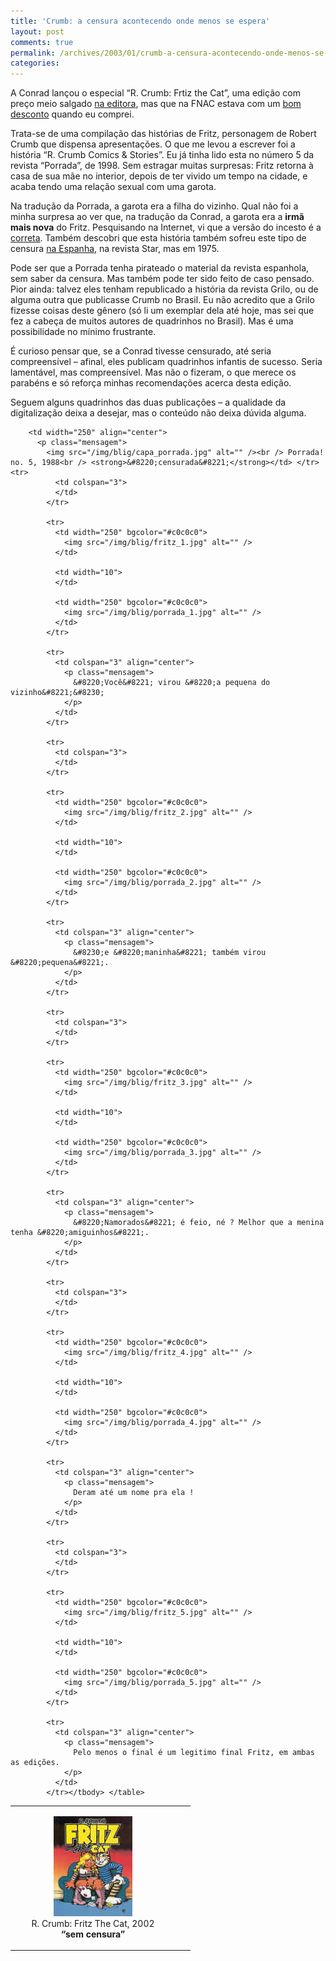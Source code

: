 ```yaml
---
title: 'Crumb: a censura acontecendo onde menos se espera'
layout: post
comments: true
permalink: /archives/2003/01/crumb-a-censura-acontecendo-onde-menos-se-espera.html/
categories:
---
```

A Conrad lançou o especial &#8220;R. Crumb: Frtiz the Cat&#8221;, uma edição com preço meio salgado [na editora][1], mas que na FNAC estava com um [bom desconto][2] quando eu comprei.

Trata-se de uma compilação das histórias de Fritz, personagem de Robert Crumb que dispensa apresentações. O que me levou a escrever foi a história &#8220;R. Crumb Comics & Stories&#8221;. Eu já tinha lido esta no número 5 da revista &#8220;Porrada&#8221;, de 1998. Sem estragar muitas surpresas: Fritz retorna à casa de sua mãe no interior, depois de ter vivido um tempo na cidade, e acaba tendo uma relação sexual com uma garota.

Na tradução da Porrada, a garota era a filha do vizinho. Qual não foi a minha surpresa ao ver que, na tradução da Conrad, a garota era a **irmã mais nova** do Fritz. Pesquisando na Internet, vi que a versão do incesto é a [correta][3]. Também descobri que esta história também sofreu este tipo de censura [na Espanha][4], na revista Star, mas em 1975.

Pode ser que a Porrada tenha pirateado o material da revista espanhola, sem saber da censura. Mas também pode ter sido feito de caso pensado. Pior ainda: talvez eles tenham republicado a história da revista Grilo, ou de alguma outra que publicasse Crumb no Brasil. Eu não acredito que a Grilo fizesse coisas deste gênero (só li um exemplar dela até hoje, mas sei que fez a cabeça de muitos autores de quadrinhos no Brasil). Mas é uma possibilidade no mínimo frustrante.

É curioso pensar que, se a Conrad tivesse censurado, até seria compreensível &#8211; afinal, eles publicam quadrinhos infantis de sucesso. Seria lamentável, mas compreensível. Mas não o fizeram, o que merece os parabéns e só reforça minhas recomendações acerca desta edição.

Seguem alguns quadrinhos das duas publicações &#8211; a qualidade da digitalização deixa a desejar, mas o conteúdo não deixa dúvida alguma.

<table border="0" cellspacing="0" cellpadding="0" width="510" align="center">
  <tr>
    <td width="250" align="center">
      <p class="mensagem">
        <img src="/img/blig/capa_fritz.jpg" alt="" /><br /> R. Crumb: Fritz The Cat, 2002<br /> <strong>&#8220;sem censura&#8221;</strong></td> <td width="10">
        </td>

        <td width="250" align="center">
          <p class="mensagem">
            <img src="/img/blig/capa_porrada.jpg" alt="" /><br /> Porrada! no. 5, 1988<br /> <strong>&#8220;censurada&#8221;</strong></td> </tr> <tr>
              <td colspan="3">
              </td>
            </tr>

            <tr>
              <td width="250" bgcolor="#c0c0c0">
                <img src="/img/blig/fritz_1.jpg" alt="" />
              </td>

              <td width="10">
              </td>

              <td width="250" bgcolor="#c0c0c0">
                <img src="/img/blig/porrada_1.jpg" alt="" />
              </td>
            </tr>

            <tr>
              <td colspan="3" align="center">
                <p class="mensagem">
                  &#8220;Você&#8221; virou &#8220;a pequena do vizinho&#8221;&#8230;
                </p>
              </td>
            </tr>

            <tr>
              <td colspan="3">
              </td>
            </tr>

            <tr>
              <td width="250" bgcolor="#c0c0c0">
                <img src="/img/blig/fritz_2.jpg" alt="" />
              </td>

              <td width="10">
              </td>

              <td width="250" bgcolor="#c0c0c0">
                <img src="/img/blig/porrada_2.jpg" alt="" />
              </td>
            </tr>

            <tr>
              <td colspan="3" align="center">
                <p class="mensagem">
                  &#8230;e &#8220;maninha&#8221; também virou &#8220;pequena&#8221;.
                </p>
              </td>
            </tr>

            <tr>
              <td colspan="3">
              </td>
            </tr>

            <tr>
              <td width="250" bgcolor="#c0c0c0">
                <img src="/img/blig/fritz_3.jpg" alt="" />
              </td>

              <td width="10">
              </td>

              <td width="250" bgcolor="#c0c0c0">
                <img src="/img/blig/porrada_3.jpg" alt="" />
              </td>
            </tr>

            <tr>
              <td colspan="3" align="center">
                <p class="mensagem">
                  &#8220;Namorados&#8221; é feio, né ? Melhor que a menina tenha &#8220;amiguinhos&#8221;.
                </p>
              </td>
            </tr>

            <tr>
              <td colspan="3">
              </td>
            </tr>

            <tr>
              <td width="250" bgcolor="#c0c0c0">
                <img src="/img/blig/fritz_4.jpg" alt="" />
              </td>

              <td width="10">
              </td>

              <td width="250" bgcolor="#c0c0c0">
                <img src="/img/blig/porrada_4.jpg" alt="" />
              </td>
            </tr>

            <tr>
              <td colspan="3" align="center">
                <p class="mensagem">
                  Deram até um nome pra ela !
                </p>
              </td>
            </tr>

            <tr>
              <td colspan="3">
              </td>
            </tr>

            <tr>
              <td width="250" bgcolor="#c0c0c0">
                <img src="/img/blig/fritz_5.jpg" alt="" />
              </td>

              <td width="10">
              </td>

              <td width="250" bgcolor="#c0c0c0">
                <img src="/img/blig/porrada_5.jpg" alt="" />
              </td>
            </tr>

            <tr>
              <td colspan="3" align="center">
                <p class="mensagem">
                  Pelo menos o final é um legitimo final Fritz, em ambas as edições.
                </p>
              </td>
            </tr></tbody> </table>

 [1]: http://www.lojaconrad.com.br/produto.asp?id=139
 [2]: http://www.fnac.com.br/livros/Ficha.asp?cod=8587193805&menu=
 [3]: http://www.typotheque.com/articles/zap.html
 [4]: http://www.mundofreak.com/html/archivos/v2b/magazine/comic/reportaje.htm
